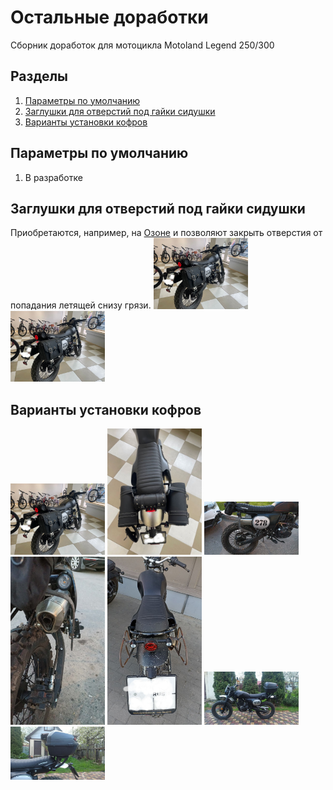 # Остальные доработки
Сборник доработок для мотоцикла Motoland Legend 250/300

## Разделы
1. [Параметры по умолчанию](#params)
2. [Заглушки для отверстий под гайки сидушки](#zagg)
3. [Варианты установки кофров](#sidebags)


## Параметры по умолчанию <a name="params"></a>

1. В разработке


## Заглушки для отверстий под гайки сидушки <a name="zagg"></a>
Приобретаются, например, на [Озоне](https://ozon.ru/t/wiqHn6r) и позволяют закрыть отверстия от попадания летящей снизу грязи.
<a href="img//PZEFZDzdsodntfQUXcCfYWwdknWsEt3foXoeScie7shM50g33gNAnEGpAR7YQDrprBGGpTqoEA1RhpoJc16ONfoW.jpg"><img src="img/A1i5l4_kOEM.jpg" width=30% height=30%></a>
<a href="img/Z7-ngBcoOqRn8e4-kAgPbeB13w_5nInfqi_9yxC7u4ljaQuvfh0QTwbaUDrSH0lh7fwuPVlrHhE2p6vl_bElxlD9.jpg"><img src="img/A1i5l4_kOEM.jpg" width=30% height=30%></a>

## Варианты установки кофров <a name="sidebags"></a>

<a href="img/A1i5l4_kOEM.jpg"><img src="img/A1i5l4_kOEM.jpg" width=30% height=30%></a>
<a href="img/t4xLL0JxgMQ.jpg"><img src="img/t4xLL0JxgMQ.jpg" width=30% height=30%></a>
<a href="img/kq7hWlf7Dik.jpg"><img src="img/kq7hWlf7Dik.jpg" width=30% height=30%></a>
<a href="img/dYXznQcPZuA.jpg"><img src="img/dYXznQcPZuA.jpg" width=30% height=30%></a>
<a href="img/aXM-a9m-FFQ.jpg"><img src="img/aXM-a9m-FFQ.jpg" width=30% height=30%></a>
<a href="img/GF-kqov8xJk.jpg"><img src="img/GF-kqov8xJk.jpg" width=30% height=30%></a>
<a href="img/o_z0baRKQhk.jpg"><img src="img/o_z0baRKQhk.jpg" width=30% height=30%></a>
